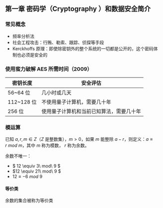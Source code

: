 ## 第一章 密码学（Cryptography ）和数据安全简介

### 常见概念

* 频率分析法
* 社会工程攻击：行贿、勒索、跟踪、侦探等手段
* Kerckhoffs 原理：即使除密钥外的整个系统的一切都是公开的，这个密码体制也必须是安全的

### 使用蛮力破解 AES 所需时间（2009）

| 密钥长度   | 安全评估                                 |
| ---------- | ---------------------------------------- |
| 56~64 位   | 几小时或几天                             |
| 112~128 位 | 不使用量子计算机，需要几十年             |
| 256 位     | 使用量子计算机和当前已知算法，需要几十年 |

### 模运算
已知 $a, r, m \in Z​$ （$Z​$ 是整数集），$m>0​$，如果 $m​$ 能整除 $a-r​$，则定义：$a \equiv r \ mod \ m​$，其中 $m​$ 称为模数， $r​$ 称为余数。

余数不唯一：

* $ 12 \equiv 3\ mod\ 9 ​$
* $12 \equiv 21\ mod\ 9 $
* $12 \equiv -6\ mod\ 9 ​$ 

#### 等价类

余数的集合被称为等价类






























